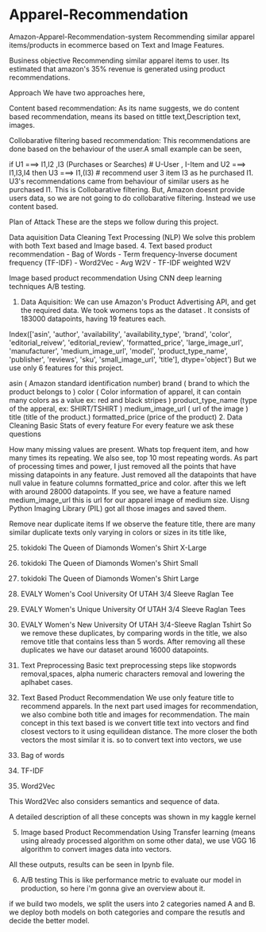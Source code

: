 # Apparel-Recommendation

Amazon-Apparel-Recommendation-system
Recommending similar apparel items/products in ecommerce based on Text and Image Features.

Business objective
Recommending similar apparel items to user. Its estimated that amazon's 35% revenue is generated using product recommendations.

Approach
We have two approaches here,

Content based recommendation: As its name suggests, we do content based recommendation, means its based on tittle text,Description text, images.

Collobarative filtering based recommendation: This recommendations are done based on the behaviour of the user.A small example can be seen,

if    U1 ===> I1,I2 ,I3   (Purchases or Searches)   # U-User , I-Item
and   U2 ===> I1,I3,I4
then  U3 ===> I1,(I3)      # recommend user 3 item I3 as he purchased I1.
U3's recommendations came from behaviour of similar users as he purchased I1. This is Collobarative filtering. But, Amazon doesnt provide users data, so we are not going to do collobarative filtering. Instead we use content based.

Plan of Attack
These are the steps we follow during this project.

Data aquisition
Data Cleaning
Text Processing (NLP)
We solve this problem with both Text based and Image based. 4. Text based product recommendation - Bag of Words - Term frequency-Inverse document frequency (TF-IDF) - Word2Vec - Avg W2V - TF-IDF weighted W2V

Image based product recommendation
Using CNN deep learning techniques
A/B testing.
1. Data Aquisition:
We can use Amazon's Product Advertising API, and get the required data. We took womens tops as the dataset . It consists of 183000 datapoints, having 19 features each.

Index(['asin', 'author', 'availability', 'availability_type', 'brand', 'color',
       'editorial_reivew', 'editorial_review', 'formatted_price',
       'large_image_url', 'manufacturer', 'medium_image_url', 'model',
       'product_type_name', 'publisher', 'reviews', 'sku', 'small_image_url',
       'title'],
      dtype='object')
But we use only 6 features for this project.

asin ( Amazon standard identification number)
brand ( brand to which the product belongs to )
color ( Color information of apparel, it can contain many colors as a value ex: red and black stripes )
product_type_name (type of the apperal, ex: SHIRT/TSHIRT )
medium_image_url ( url of the image )
title (title of the product.)
formatted_price (price of the product)
2. Data Cleaning
Basic Stats of every feature
For every feature we ask these questions

How many missing values are present.
Whats top frequent item, and how many times its repeating.
We also see, top 10 most repeating words.
As part of processing times and power, I just removed all the points that have missing datapoints in any feature. Just removed all the datapoints that have null value in feature columns formatted_price and color. after this we left with around 28000 datapoints. If you see, we have a feature named medium_image_url this is url for our apparel image of medium size. Uisng Python Imaging Library (PIL) got all those images and saved them.

Remove near duplicate items
If we observe the feature title, there are many similar duplicate texts only varying in colors or sizes in its title like,

25. tokidoki The Queen of Diamonds Women's Shirt X-Large
26. tokidoki The Queen of Diamonds Women's Shirt Small
27. tokidoki The Queen of Diamonds Women's Shirt Large

75004.  EVALY Women's Cool University Of UTAH 3/4 Sleeve Raglan Tee
109225. EVALY Women's Unique University Of UTAH 3/4 Sleeve Raglan Tees
120832. EVALY Women's New University Of UTAH 3/4-Sleeve Raglan Tshirt
So we remove these duplicates, by comparing words in the title, we also remove title that contains less than 5 words. After removing all these duplicates we have our dataset around 16000 datapoints.

3. Text Preprocessing
Basic text preprocessing steps like stopwords removal,spaces, alpha numeric characters removal and lowering the aplhabet cases.

4. Text Based Product Recommendation
We use only feature title to recommend apparels. In the next part used images for recommendation, we also combine both title and images for recommendation. The main concept in this text based is we convert title text into vectors and find closest vectors to it using equilidean distance. The more closer the both vectors the most similar it is. so to convert text into vectors, we use

1. Bag of words

2. TF-IDF

3. Word2Vec

This Word2Vec also considers semantics and sequence of data.

A detailed description of all these concepts was shown in my kaggle kernel

5. Image based Product Recommendation
Using Transfer learning (means using already processed algorithm on some other data), we use VGG 16 algorithm to convert images data into vectors.

All these outputs, results can be seen in Ipynb file.

6. A/B testing
This is like performance metric to evaluate our model in production, so here i'm gonna give an overview about it.

if we build two models, we split the users into 2 categories named A and B. we deploy both models on both categories and compare the resutls and decide the better model.
